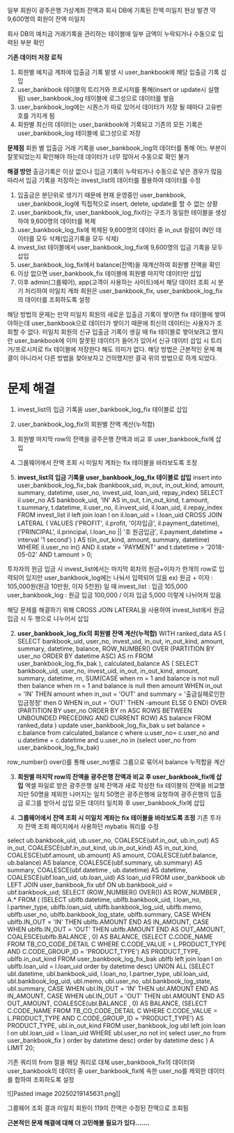 일부 회원이 광주은행 가상계좌 잔액과 회사 DB에 기록된 잔액 미일치 현상 발견
약 9,600명의 회원이 잔액 미일치

회사 DB의 예치금 거래기록을 관리하는 테이블에 일부 금액이 누락되거나 수동으로 입력된 부분 확인

**기존 데이터 저장 로직** 
1. 회원별 예치금 계좌에 입출금 기록 발생 시 user_bankbook에 해당 입출금 기록 삽입
2.  user_bankbook 테이블의 트리거와 프로시저를 통해(insert or update시 실행됨)  user_bankbook_log 테이블에 로그성으로 데이터를 쌓음
3.  user_bankbook_log에는 시퀀스가 따로 있어서 데이터가 저장 될 때마다 고유번호를 가지게 됨
4.  회원별 최신의 데이터는 user_bankbook에 기록되고 기존의 모든 기록은 user_bankbook_log 테이블에 로그성으로 저장

**문제점**
회원 별 입출금 거래 기록을 user_bankbook_log의 데이터를 통해 어느 부분이 잘못되었는지 확인해야 하는데
데이터가 너무 많아서 수동으로 확인 불가

**해결 방안**
출금기록은 이상 없으나 입금 기록이 누락되거나 수동으로 넣은 경우가 많음
따라서 입금 기록을 저장하는 invest_list의 데이터를 활용하여 데이터를 수정

1.  입출금은 분단위로 생기기 때문에 현재 운영중인 user_bankbook, user_bankbook_log에 직접적으로 insert, delete, update를 할 수 없는 상황
2. user_bankbook_fix, user_bankbook_log_fix라는 구조가 동일한 테이블을 생성하여 9,600명의 데이터를 복제
3. user_bankbook_log_fix에 복제된 9,600명의 데이터 중 in_out 컬럼이 IN인 데이터를 모두 삭제(입금기록을 모두 삭제)
4.  invest_list 테이블에서 user_bankbook_log_fix에 9,600명의 입금 기록을 모두 삽입
5. user_bankbook_log_fix에서 balance(잔액)을 재계산하여 회원별 잔액을 확인
6. 이상 없으면 user_bankbook_fix 테이블에 회원별 마지막 데이터만 삽입
7. 이후 admin(그룹웨어), app(고객이 사용하는 사이트)에서 해당 데이터 조회 시 분기 처리하여 미일치 계좌 회원은 user_bankbook_fix, user_bankbook_log_fix의 데이터를 조회하도록 설정


해당 방법의 문제는 만약 미일치 회원의 새로운 입출금 기록이 쌓이면 fix 테이블에 쌓여야하는데 user_bankbook으로 데이터가 쌓이기 때문에 최신의 데이터는 사용자가 조회할 수 없다.
미일치 회원의 신규 입출금 기록이 생길 때 fix 테이블로 쌓아보려고 했지만
user_bankbook에 이미 잘못된 데이터가 들어가 있어서 신규 데이터 삽입 시 트리거/프로시저로 fix 테이블에 저장한다 해도 의미가 없다.
해당 방법은 근본적인 문제 해결이 아니라서 다른 방법을 찾아보자고 건의했지만 결국 위의 방법으로 하게 되었다.

# 문제 해결
1. invest_list의 입금 기록을 user_bankbook_log_fix 테이블로 삽입
2. user_bankbook_log_fix의 회원별 잔액 계산(누적합)
3. 회원별 마지막 row의 잔액을 광주은행 잔액과 비교 후 user_bankbook_fix에 삽입
4. 그룹웨어에서 잔액 조회 시 미일치 계좌는 fix 테이블을 바라보도록 조정

1. **invest_list의 입금 기록을 user_bankbook_log_fix 테이블로 삽입**
	insert into user_bankbook_log_fix_bak (bankbook_uid, in_out, in_out_kind, amount, summary, datetime, user_no, invest_uid, loan_uid, repay_index)
	SELECT
	il.user_no AS bankbook_uid,
	'IN' AS in_out,
	t.in_out_kind,
	t.amount,
	t.summary,
	t.datetime,
	il.user_no,
	il.invest_uid,
	il.loan_uid,
	il.repay_index
	FROM invest_list il
	left join loan l
	on il.loan_uid = l.loan_uid
	CROSS JOIN LATERAL (
	VALUES
	('PROFIT', il.profit, '이자입금', il.payment_datetime),
	('PRINCIPAL', il.principal, l.loan_no || '호 원금입금', il.payment_datetime + interval '1 second')
	) AS t(in_out_kind, amount, summary, datetime)
	WHERE il.user_no in()
	AND il.state = 'PAYMENT'
	and t.datetime > '2018-05-02'
	AND t.amount > 0;

투자자의 원금 입금 시 invest_list에서는 마지막 회차의 원금+이자가 한개의 row로 입력되어 있지만
user_bankbook_log에는 나눠서 입력되어 있음
ex) 원금 + 이자 : 105,000원(원금 10만원, 이자 5천원) 일 때
invest_list : 입금 105,000
user_bankbook_log : 원금 입금 100,000 / 이자 입금 5,000 이렇게 나뉘어져 있음

해당 문제를 해결하기 위해 CROSS JOIN LATERAL을 사용하여 invest_list에서 원금 입금 시 두 행으로 나누어서 삽입

2. **user_bankbook_log_fix의 회원별 잔액 계산(누적합)**
	WITH ranked_data AS (
	SELECT
	bankbook_uid,
	user_no,
	invest_uid,
	in_out,
	in_out_kind,
	amount,
	summary,
	datetime,
	balance,
	ROW_NUMBER() OVER (PARTITION BY user_no ORDER BY datetime ASC) AS rn
	FROM user_bankbook_log_fix_bak
	),
	calculated_balance AS (
	SELECT
	bankbook_uid,
	user_no,
	invest_uid,
	in_out,
	in_out_kind,
	amount,
	summary,
	datetime,
	rn,
	SUM(CASE
	when rn = 1 and balance is not null then balance
	when rn = 1 and balance is null then amount
	WHEN in_out = 'IN' THEN amount
	when in_out = 'OUT' and summary = '출금실패로인한입금정정' then 0
	WHEN in_out = 'OUT' THEN -amount
	ELSE 0
	END) OVER (PARTITION BY user_no ORDER BY rn ASC ROWS BETWEEN UNBOUNDED PRECEDING AND CURRENT ROW)
	AS balance
	FROM ranked_data
	)
	update user_bankbook_log_fix_bak u
	set balance = c.balance
	from calculated_balance c
	where u.user_no= c.user_no
	and u.datetime = c.datetime
	and u.user_no in (select user_no from user_bankbook_log_fix_bak)
	
row_number() over()를 통해 user_no별로 그룹으로 묶어서 balance 누적합을 계산

3. **회원별 마지막 row의 잔액을 광주은행 잔액과 비교 후 user_bankbook_fix에 삽입**
엑셀 파일로 받은 광주은행 실제 잔액과 새로 작성한 fix 테이블의 잔액을 비교했지만
50명을 제외한 나머지는 일치
50명은 광주은행에 요청하여 광주은행의 입출금 로그를 받아서 삽입
모든 데이터 일치화 후 user_bankbook_fix에 삽입

4. **그룹웨어에서 잔액 조회 시 미일치 계좌는 fix 테이블을 바라보도록 조정**
기존 투자자 잔액 조회 페이지에서 사용하던 mybatis 쿼리를 수정

select
ub.bankbook_uid,
ub.user_no,
COALESCE(ubf.in_out, ub.in_out) AS in_out,
COALESCE(ubf.in_out_kind, ub.in_out_kind) AS in_out_kind,
COALESCE(ubf.amount, ub.amount) AS amount,
COALESCE(ubf.balance, ub.balance) AS balance,
COALESCE(ubf.summary, ub.summary) AS summary,
COALESCE(ubf.datetime , ub.datetime) AS datetime,
COALESCE(ubf.loan_uid, ub.loan_uid) AS loan_uid
FROM user_bankbook ub
LEFT JOIN user_bankbook_fix ubf
ON ub.bankbook_uid = ubf.bankbook_uid;
SELECT (ROW_NUMBER() OVER()) AS ROW_NUMBER
, A.*
FROM (
(SELECT ublfb.datetime,
ublfb.bankbook_uid,
l.loan_no,
l.partner_type,
ublfb.loan_uid,
ublfb.bankbook_log_uid,
ublfb.memo,
ublfb.user_no,
ublfb.bankbook_log_state,
ublfb.summary,
CASE WHEN ublfb.IN_OUT = 'IN' THEN ublfb.AMOUNT END AS IN_AMOUNT,
CASE WHEN ublfb.IN_OUT = 'OUT' THEN ublfb.AMOUNT END AS OUT_AMOUNT,
COALESCE(ublfb.BALANCE , 0) AS BALANCE,
(SELECT C.CODE_NAME
FROM TB_CO_CODE_DETAIL C
WHERE C.CODE_VALUE = L.PRODUCT_TYPE AND C.CODE_GROUP_ID = 'PRODUCT_TYPE') AS PRODUCT_TYPE,
ublfb.in_out_kind
FROM user_bankbook_log_fix_bak ublfb
left join loan l
on ublfb.loan_uid = l.loan_uid
order by datetime desc)
UNION ALL
(SELECT ubl.datetime,
ubl.bankbook_uid,
l.loan_no,
l.partner_type,
ubl.loan_uid,
ubl.bankbook_log_uid,
ubl.memo,
ubl.user_no,
ubl.bankbook_log_state,
ubl.summary,
CASE WHEN ubl.IN_OUT = 'IN' THEN ubl.AMOUNT END AS IN_AMOUNT,
CASE WHEN ubl.IN_OUT = 'OUT' THEN ubl.AMOUNT END AS OUT_AMOUNT,
COALESCE(ubl.BALANCE , 0) AS BALANCE,
(SELECT C.CODE_NAME
FROM TB_CO_CODE_DETAIL C
WHERE C.CODE_VALUE = L.PRODUCT_TYPE AND C.CODE_GROUP_ID = 'PRODUCT_TYPE') AS PRODUCT_TYPE,
ubl.in_out_kind
FROM user_bankbook_log ubl
left join loan l
on ubl.loan_uid = l.loan_uid
WHERE ubl.user_no not in(
select user_no from user_bankbook_fix
)
order by datetime desc)
order by datetime desc
) A
LIMIT 20;

기존 쿼리의 from 절을 해당 쿼리로 대체
user_bankbook_fix의 데이터와 user_bankbook의 데이터 중 user_bankbook_fix에 속한 user_no를 제외한 데이터를 합하여 조회하도록 설정


![[Pasted image 20250219145631.png]]

그룹웨어 조회 결과 미일치 회원이 119의 잔액은 수정된 잔액으로 조회됨


**근본적인 문제 해결에 대해 더 고민해볼 필요가 있다.......**